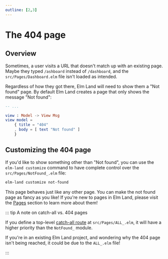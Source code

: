 ```yaml
---
outline: [2,3]
---
```


# The 404 page

## Overview

Sometimes, a user visits a URL that doesn't match up with an existing page. Maybe they typed `/ashboard` instead of `/dashboard`, and the `src/Pages/Dashboard.elm` file isn't loaded as intended.

Regardless of how they got there, Elm Land will need to show them a "Not found" page. By default Elm Land creates a page that only shows the message "Not found":

```elm
-- ...

view : Model -> View Msg
view model =
    { title = "404"
    , body = [ text "Not found" ]
    }
```

## Customizing the 404 page

If you'd like to show something other than "Not found", you can use the `elm-land customize` command to have complete control over the `src/Pages/NotFound_.elm` file:

```sh
elm-land customize not-found
```

This page behaves just like any other page. You can make the not found page as fancy as you like! If you're new to pages in Elm Land, please visit the [Pages](./pages.md) section to learn more about them!


::: tip A note on catch-all vs. 404 pages

If you define a top-level [catch-all route](./pages.md#catch-all-pages) at `src/Pages/ALL_.elm`, it will have a higher priority than the `NotFound_` module. 

If you're in an existing Elm Land project, and wondering why the 404 page isn't being reached, it could be due to the `ALL_.elm` file!

:::